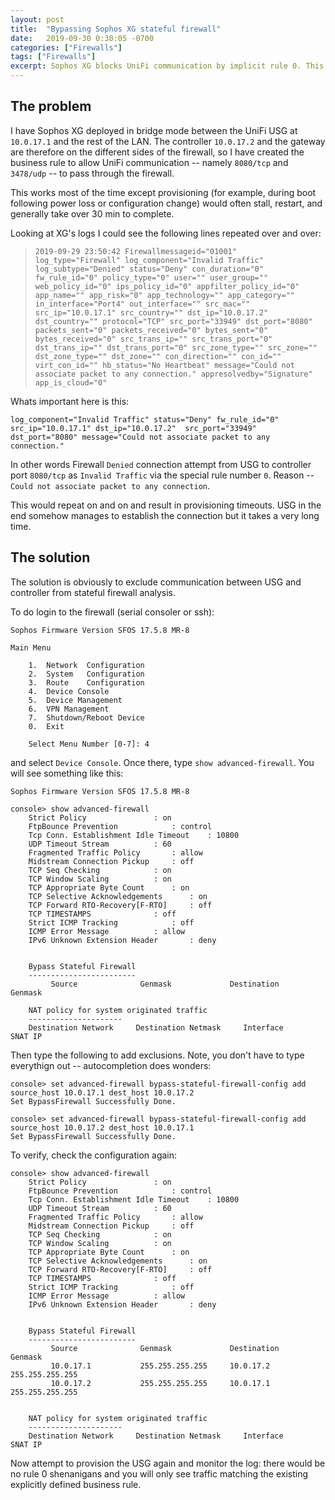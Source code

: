 ```yaml
---
layout: post
title:  "Bypassing Sophos XG stateful firewall"
date:   2019-09-30 0:30:05 -0700
categories: ["Firewalls"]
tags: ["Firewalls"]
excerpt: Sophos XG blocks UniFi communication by implicit rule 0. This post describes how to bypass stateful firewall for the specific hosts.  
---
```



## The problem

I have Sophos XG deployed in bridge mode between the UniFi USG at `10.0.17.1` and the rest of the LAN. The controller `10.0.17.2` and the gateway are therefore on the different sides of the firewall, so I have created the business rule to allow UniFi communication -- namely `8080/tcp` and `3478/udp` -- to pass through the firewall. 

This works most of the time except provisioning (for example, during boot following power loss or configuration change) would often stall, restart, and generally take over 30 min to complete. 

Looking at XG's logs I could see the following lines repeated over and over:

> `2019-09-29 23:50:42 Firewallmessageid="01001" log_type="Firewall" log_component="Invalid Traffic" log_subtype="Denied" status="Deny" con_duration="0" fw_rule_id="0" policy_type="0" user="" user_group="" web_policy_id="0" ips_policy_id="0" appfilter_policy_id="0" app_name="" app_risk="0" app_technology="" app_category="" in_interface="Port4" out_interface="" src_mac="" src_ip="10.0.17.1" src_country="" dst_ip="10.0.17.2" dst_country="" protocol="TCP" src_port="33949" dst_port="8080" packets_sent="0" packets_received="0" bytes_sent="0" bytes_received="0" src_trans_ip="" src_trans_port="0" dst_trans_ip="" dst_trans_port="0" src_zone_type="" src_zone="" dst_zone_type="" dst_zone="" con_direction="" con_id="" virt_con_id="" hb_status="No Heartbeat" message="Could not associate packet to any connection." appresolvedby="Signature" app_is_cloud="0"`

Whats important here is this: 

`log_component="Invalid Traffic" status="Deny" fw_rule_id="0" src_ip="10.0.17.1" dst_ip="10.0.17.2"  src_port="33949" dst_port="8080" message="Could not associate packet to any connection." `

In other words Firewall `Denied` connection attempt from USG to controller port `8080/tcp` as `Invalid Traffic` via the special rule number `0`. Reason -- `Could not associate packet to any connection`.

This would repeat on and on and result in provisioning timeouts. USG in the end somehow manages to establish the connection but it takes a very long time.

## The solution

The solution is obviously to exclude communication between USG and controller from stateful firewall analysis. 

To do login to the firewall (serial consoler or ssh):

```
Sophos Firmware Version SFOS 17.5.8 MR-8

Main Menu

    1.  Network  Configuration
    2.  System   Configuration
    3.  Route    Configuration
    4.  Device Console
    5.  Device Management
    6.  VPN Management
    7.  Shutdown/Reboot Device
    0.  Exit

    Select Menu Number [0-7]: 4
```

and select `Device Console`. Once there, type `show advanced-firewall`. You will see something like this:

```
Sophos Firmware Version SFOS 17.5.8 MR-8

console> show advanced-firewall
	Strict Policy				: on
	FtpBounce Prevention			: control
	Tcp Conn. Establishment Idle Timeout	: 10800
	UDP Timeout Stream			: 60
	Fragmented Traffic Policy		: allow
	Midstream Connection Pickup		: off
	TCP Seq Checking			: on
	TCP Window Scaling			: on
	TCP Appropriate Byte Count		: on
	TCP Selective Acknowledgements		: on
	TCP Forward RTO-Recovery[F-RTO]		: off
	TCP TIMESTAMPS				: off
	Strict ICMP Tracking			: off
	ICMP Error Message			: allow
	IPv6 Unknown Extension Header		: deny


	Bypass Stateful Firewall
	------------------------
         Source              Genmask             Destination         Genmask

	NAT policy for system originated traffic
	---------------------
	Destination Network     Destination Netmask     Interface       SNAT IP
```

Then type the following to add exclusions. Note, you don't have to type everythign out -- autocompletion does wonders:

```
console> set advanced-firewall bypass-stateful-firewall-config add source_host 10.0.17.1 dest_host 10.0.17.2
Set BypassFirewall Successfully Done.

console> set advanced-firewall bypass-stateful-firewall-config add source_host 10.0.17.2 dest_host 10.0.17.1
Set BypassFirewall Successfully Done.
```

To verify, check the configuration again: 

```
console> show advanced-firewall
	Strict Policy				: on
	FtpBounce Prevention			: control
	Tcp Conn. Establishment Idle Timeout	: 10800
	UDP Timeout Stream			: 60
	Fragmented Traffic Policy		: allow
	Midstream Connection Pickup		: off
	TCP Seq Checking			: on
	TCP Window Scaling			: on
	TCP Appropriate Byte Count		: on
	TCP Selective Acknowledgements		: on
	TCP Forward RTO-Recovery[F-RTO]		: off
	TCP TIMESTAMPS				: off
	Strict ICMP Tracking			: off
	ICMP Error Message			: allow
	IPv6 Unknown Extension Header		: deny


	Bypass Stateful Firewall
	------------------------
         Source              Genmask             Destination         Genmask
         10.0.17.1           255.255.255.255     10.0.17.2           255.255.255.255
         10.0.17.2           255.255.255.255     10.0.17.1           255.255.255.255


	NAT policy for system originated traffic
	---------------------
	Destination Network     Destination Netmask     Interface       SNAT IP
```

Now attempt to provision the USG again and monitor the log: there would be no rule 0 shenanigans and you will only see traffic matching the existing explicitly defined business rule.  
